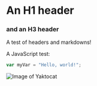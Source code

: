 # An H1 header
### and an H3 header

A test of headers and markdowns!

A JavaScript test:
``` JavaScript
var myVar = "Hello, world!";
```

![Image of Yaktocat](https://octodex.github.com/images/yaktocat.png)
